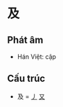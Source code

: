 # 及

## Phát âm
* Hán Việt: cập

## Cấu trúc
* 及 = [丿](丿.md) [又](又.md)

<script>window.HANZI_FIELD='及';</script>